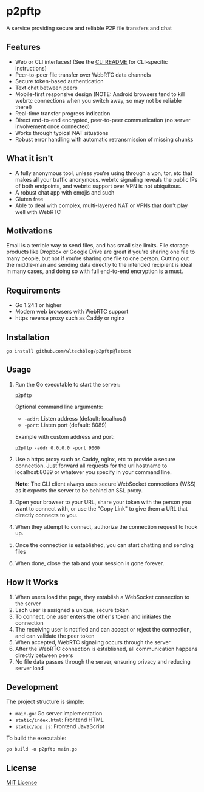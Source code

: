 # p2pftp

A service providing secure and reliable P2P file transfers and chat

## Features
- Web or CLI interfaces! (See the [CLI README](cli/README.md) for CLI-specific instructions)
- Peer-to-peer file transfer over WebRTC data channels
- Secure token-based authentication
- Text chat between peers
- Mobile-first responsive design (NOTE: Android browsers tend to kill webrtc connections when you switch away, so may not be reliable there!)
- Real-time transfer progress indication
- Direct end-to-end encrypted, peer-to-peer communication (no server involvement once connected)
- Works through typical NAT situations
- Robust error handling with automatic retransmission of missing chunks

## What it isn't

- A fully anonymous tool, unless you're using through a vpn, tor, etc that makes all your traffic anonymous. webrtc signaling reveals the public IPs of both endpoints, and webrtc support over VPN is not ubiquitous.
- A robust chat app with emojis and such
- Gluten free
- Able to deal with complex, multi-layered NAT or VPNs that don't play well with WebRTC

## Motivations

Email is a terrible way to send files, and has small size limits. File storage products like Dropbox or Google Drive
are great if you're sharing one file to many people, but not if you're sharing one file to one person. Cutting out the
middle-man and sending data directly to the intended recipient is ideal in many cases, and doing so with full end-to-end
encryption is a must.

## Requirements

- Go 1.24.1 or higher
- Modern web browsers with WebRTC support
- https reverse proxy such as Caddy or nginx

## Installation

```
go install github.com/wltechblog/p2pftp@latest
```

## Usage

1. Run the Go executable to start the server:
   ```
   p2pftp
   ```

   Optional command line arguments:
   - `-addr`: Listen address (default: localhost)
   - `-port`: Listen port (default: 8089)

   Example with custom address and port:
   ```
   p2pftp -addr 0.0.0.0 -port 9000
   ```

2. Use a https proxy such as Caddy, nginx, etc to provide a secure connection. Just forward all requests for the url hostname to localhost:8089 or whatever you specify in your command line.

   **Note**: The CLI client always uses secure WebSocket connections (WSS) as it expects the server to be behind an SSL proxy.


3. Open your browser to your URL, share your token with the person you want to connect with, or use the "Copy Link" to give them a URL that directly connects to you.

4. When they attempt to connect, authorize the connection request to hook up.

5. Once the connection is established, you can start chatting and sending files

6. When done, close the tab and your session is gone forever.

## How It Works

1. When users load the page, they establish a WebSocket connection to the server
2. Each user is assigned a unique, secure token
3. To connect, one user enters the other's token and initiates the connection
4. The receiving user is notified and can accept or reject the connection, and can validate the peer token
5. When accepted, WebRTC signaling occurs through the server
6. After the WebRTC connection is established, all communication happens directly between peers
7. No file data passes through the server, ensuring privacy and reducing server load

## Development

The project structure is simple:
- `main.go`: Go server implementation
- `static/index.html`: Frontend HTML
- `static/app.js`: Frontend JavaScript

To build the executable:
```
go build -o p2pftp main.go
```

## License

[MIT License](LICENSE)